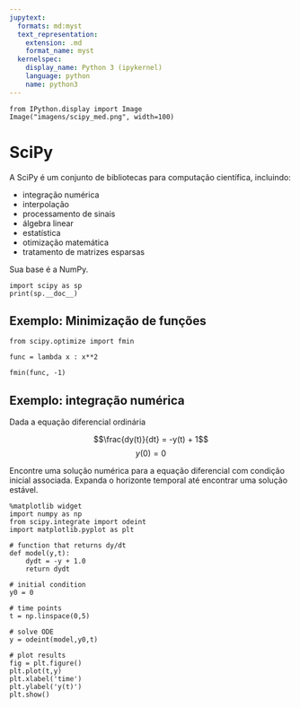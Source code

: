 ```yaml
---
jupytext:
  formats: md:myst
  text_representation:
    extension: .md
    format_name: myst
  kernelspec:
    display_name: Python 3 (ipykernel)
    language: python
    name: python3
---
```



```{code-cell}
from IPython.display import Image
Image("imagens/scipy_med.png", width=100)
```

<!-- #region tags=["chapter"] -->
# SciPy 

A SciPy é um conjunto de bibliotecas para computação científica, incluindo:
- integração numérica
- interpolação
- processamento de sinais
- álgebra linear
- estatística
- otimização matemática
- tratamento de matrizes esparsas

Sua base é a NumPy.
<!-- #endregion -->

```{code-cell}
import scipy as sp
print(sp.__doc__)
```

## Exemplo: Minimização de funções

```{code-cell}
from scipy.optimize import fmin
```

```{code-cell}
func = lambda x : x**2
```

```{code-cell}
fmin(func, -1)
```

## Exemplo: integração numérica


Dada a equação diferencial ordinária


$$\frac{dy(t)}{dt} = -y(t) + 1$$
$$y(0) = 0$$


Encontre uma solução numérica para a equação diferencial com condição inicial associada. Expanda o horizonte temporal até encontrar uma solução estável.  

```{code-cell}
%matplotlib widget
import numpy as np
from scipy.integrate import odeint
import matplotlib.pyplot as plt

# function that returns dy/dt
def model(y,t):
    dydt = -y + 1.0
    return dydt

# initial condition
y0 = 0

# time points
t = np.linspace(0,5)

# solve ODE
y = odeint(model,y0,t)

# plot results
fig = plt.figure()
plt.plot(t,y)
plt.xlabel('time')
plt.ylabel('y(t)')
plt.show()
```
